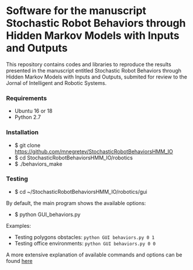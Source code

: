 # Software for the manuscript Stochastic Robot Behaviors through Hidden Markov Models with Inputs and Outputs

This repository contains codes and libraries to reproduce the results presented in the manuscript entitled Stochastic Robot Behaviors through Hidden Markov Models with Inputs and Outputs, submited for review to the Jornal of Intelligent and Robotic Systems.

### Requirements

* Ubuntu 16 or 18
* Python 2.7

### Installation

* $ git clone https://github.com/mnegretev/StochasticRobotBehaviorsHMM_IO
* $ cd StochasticRobotBehaviorsHMM_IO/robotics
* $ ./behaviors_make

### Testing

* $ cd ~/StochasticRobotBehaviorsHMM_IO/robotics/gui

By default, the main program shows the available options:

* $ python GUI_behaviors.py

Examples:

* Testing polygons obstacles: `python GUI behaviors.py 0 1`
* Testing office environments: `python GUI behaviors.py 0 0`

A more extensive explanation of available commands and options can be found [here](README_GUI.pdf)



